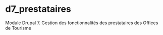 # d7_prestataires
Module Drupal 7. Gestion des fonctionnalités des prestataires des Offices de Tourisme
